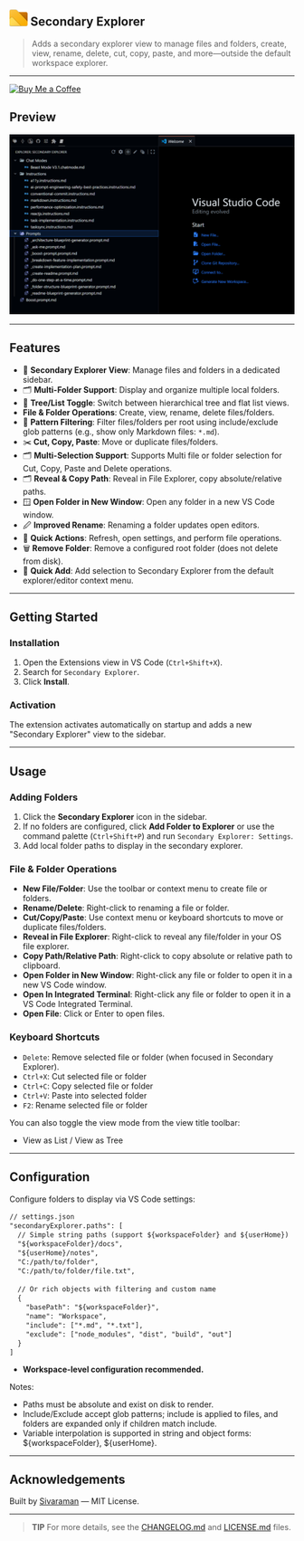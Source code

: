 ## <img src="images/logo.png" alt="Secondary Explorer Logo" width="32" /> Secondary Explorer

> Adds a secondary explorer view to manage files and folders, create, view, rename, delete, cut, copy, paste, and more—outside the default workspace explorer.

---

[![Buy Me a Coffee](https://r35007.github.io/Siva_Profile/images//buymeacoffee.png)](https://buymeacoffee.com/r35007)

## Preview

<img src="./images/preview.png" width="1000px">

---

## Features

- 📁 **Secondary Explorer View**: Manage files and folders in a dedicated sidebar.
- 🗂️ **Multi-Folder Support**: Display and organize multiple local folders.
- 🔀 **Tree/List Toggle**: Switch between hierarchical tree and flat list views.
-  **File & Folder Operations**: Create, view, rename, delete files/folders.
- 🔎 **Pattern Filtering**: Filter files/folders per root using include/exclude glob patterns (e.g., show only Markdown files: `*.md`).
- ✂️ **Cut, Copy, Paste**: Move or duplicate files/folders.
- 🗂️ **Multi-Selection Support**: Supports Multi file or folder selection for Cut, Copy, Paste and Delete operations.
- 🗂️ **Reveal & Copy Path**: Reveal in File Explorer, copy absolute/relative paths.
- 🪟 **Open Folder in New Window**: Open any folder in a new VS Code window.
- 🖉 **Improved Rename**: Renaming a folder updates open editors.
- 🔄 **Quick Actions**: Refresh, open settings, and perform file operations.
- 🗑️ **Remove Folder**: Remove a configured root folder (does not delete from disk).
- 🧭 **Quick Add**: Add selection to Secondary Explorer from the default explorer/editor context menu.

---

## Getting Started

### Installation

1. Open the Extensions view in VS Code (`Ctrl+Shift+X`).
2. Search for `Secondary Explorer`.
3. Click **Install**.

### Activation

The extension activates automatically on startup and adds a new "Secondary Explorer" view to the sidebar.

---

## Usage

### Adding Folders

1. Click the **Secondary Explorer** icon in the sidebar.
2. If no folders are configured, click **Add Folder to Explorer** or use the command palette (`Ctrl+Shift+P`) and run `Secondary Explorer: Settings`.
3. Add local folder paths to display in the secondary explorer.

### File & Folder Operations

- **New File/Folder**: Use the toolbar or context menu to create file or folders.
- **Rename/Delete**: Right-click to renaming a file or folder.
- **Cut/Copy/Paste**: Use context menu or keyboard shortcuts to move or duplicate files/folders.
- **Reveal in File Explorer**: Right-click to reveal any file/folder in your OS file explorer.
- **Copy Path/Relative Path**: Right-click to copy absolute or relative path to clipboard.
- **Open Folder in New Window**: Right-click any file or folder to open it in a new VS Code window.
- **Open In Integrated Terminal**: Right-click any file or folder to open it in a VS Code Integrated Terminal.
- **Open File**: Click or Enter to open files.

### Keyboard Shortcuts

- `Delete`: Remove selected file or folder (when focused in Secondary Explorer).
- `Ctrl+X`: Cut selected file or folder
- `Ctrl+C`: Copy selected file or folder
- `Ctrl+V`: Paste into selected folder
- `F2`: Rename selected file or folder

You can also toggle the view mode from the view title toolbar:

- View as List / View as Tree

---

## Configuration

Configure folders to display via VS Code settings:

```jsonc
// settings.json
"secondaryExplorer.paths": [
  // Simple string paths (support ${workspaceFolder} and ${userHome})
  "${workspaceFolder}/docs",
  "${userHome}/notes",
  "C:/path/to/folder",
  "C:/path/to/folder/file.txt",

  // Or rich objects with filtering and custom name
  {
    "basePath": "${workspaceFolder}",
    "name": "Workspace",
    "include": ["*.md", "*.txt"],
    "exclude": ["node_modules", "dist", "build", "out"]
  }
]
```

- **Workspace-level configuration recommended.**

Notes:

- Paths must be absolute and exist on disk to render.
- Include/Exclude accept glob patterns; include is applied to files, and folders are expanded only if children match include.
- Variable interpolation is supported in string and object forms: ${workspaceFolder}, ${userHome}.

---

## Acknowledgements

Built by [Sivaraman](mailto:sendmsg2siva@gmail.com) — MIT License.

---

> **TIP**
> For more details, see the [CHANGELOG.md](CHANGELOG.md) and [LICENSE.md](LICENSE.md) files.
